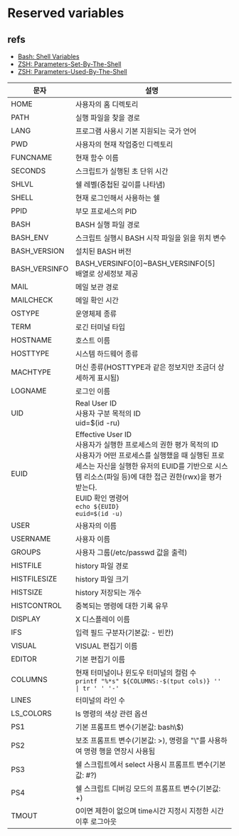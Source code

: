 # Reserved variables

## refs
- [Bash: Shell Variables](https://www.gnu.org/software/bash/manual/html_node/Shell-Variables.html)
- [ZSH: Parameters-Set-By-The-Shell](https://zsh.sourceforge.io/Doc/Release/Parameters.html#Parameters-Set-By-The-Shell)
- [ZSH: Parameters-Used-By-The-Shell](https://zsh.sourceforge.io/Doc/Release/Parameters.html#Parameters-Used-By-The-Shell)

| 문자 | 설명 |
| --- | --- |
| HOME | 사용자의 홈 디렉토리 |
| PATH | 실행 파일을 찾을 경로 |
| LANG | 프로그램 사용시 기본 지원되는 국가 언어 |
| PWD | 사용자의 현재 작업중인 디렉토리 |
| FUNCNAME | 현재 함수 이름 |
| SECONDS | 스크립트가 실행된 초 단위 시간 |
| SHLVL | 쉘 레벨(중첩된 깊이를 나타냄) |
| SHELL | 현재 로그인해서 사용하는 쉘 |
| PPID | 부모 프로세스의 PID |
| BASH | BASH 실행 파일 경로 |
| BASH_ENV | 스크립트 실행시 BASH 시작 파일을 읽을 위치 변수 |
| BASH_VERSION | 설치된 BASH 버전 |
| BASH_VERSINFO | BASH_VERSINFO[0]~BASH_VERSINFO[5] <br>배열로 상세정보 제공 |
| MAIL | 메일 보관 경로 |
| MAILCHECK | 메일 확인 시간 |
| OSTYPE | 운영체제 종류 |
| TERM | 로긴 터미널 타입 |
| HOSTNAME | 호스트 이름 |
| HOSTTYPE | 시스템 하드웨어 종류 |
| MACHTYPE | 머신 종류(HOSTTYPE과 같은 정보지만 조금더 상세하게 표시됨) |
| LOGNAME | 로그인 이름 |
| UID | Real User ID <br>사용자 구분 목적의 ID <br>uid=$(id -ru) |
| EUID | Effective User ID <br>사용자가 실행한 프로세스의 권한 평가 목적의 ID <br>사용자가 어떤 프로세스를 실행했을 때 실행된 프로세스는 자신을 실행한 유저의 EUID를 기반으로 시스템 리소스(파일 등)에 대한 접근 권한(rwx)을 평가 받는다. <br>EUID 확인 명령어 <br>`echo ${EUID}` <br>`euid=$(id -u)` |
| USER | 사용자의 이름 |
| USERNAME | 사용자 이름 |
| GROUPS | 사용자 그룹(/etc/passwd 값을 출력) |
| HISTFILE | history 파일 경로 |
| HISTFILESIZE | history 파일 크기 |
| HISTSIZE | history 저장되는 개수 |
| HISTCONTROL | 중복되는 명령에 대한 기록 유무 |
| DISPLAY | X 디스플레이 이름 |
| IFS | 입력 필드 구분자(기본값: - 빈칸) |
| VISUAL | VISUAL 편집기 이름 |
| EDITOR | 기본 편집기 이름 |
| COLUMNS | 현재 터미널이나 윈도우 터미널의 컬럼 수 <br> `printf "%*s" ${COLUMNS:-$(tput cols)} '' \| tr ' ' '-'` |
| LINES | 터미널의 라인 수 |
| LS_COLORS | ls 명령의 색상 관련 옵션 |
| PS1 | 기본 프롬프트 변수(기본값: bash\\$) |
| PS2 | 보조 프롬프트 변수(기본값: >), 명령을 "\\"를 사용하여 명령 행을 연장시 사용됨 |
| PS3 | 쉘 스크립트에서 select 사용시 프롬프트 변수(기본값: #?) |
| PS4 | 쉘 스크립트 디버깅 모드의 프롬프트 변수(기본값: +) |
| TMOUT | 0이면 제한이 없으며 time시간 지정시 지정한 시간 이후 로그아웃 |
